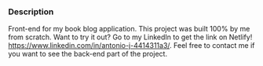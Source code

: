 ### Description

Front-end for my book blog application. This project was built 100% by me from scratch. Want to try it out? Go to my LinkedIn
to get the link on Netlify! https://www.linkedin.com/in/antonio-j-4414311a3/. Feel free to contact me if you want to see the back-end part of the project.
